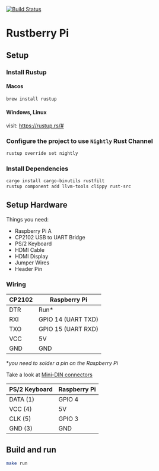 [![Build Status](https://staging.travis-ci.com/piruts/rustberry.svg?branch=main)](https://staging.travis-ci.com/piruts/rustberry)

# Rustberry Pi

## Setup

### Install Rustup

#### Macos

```sh
brew install rustup
```

#### Windows, Linux

visit: https://rustup.rs/#

### Configure the project to use `Nightly` Rust Channel

```sh
rustup override set nightly
```

### Install Dependencies

```sh
cargo install cargo-binutils rustfilt
rustup component add llvm-tools clippy rust-src
```

## Setup Hardware

Things you need:

- Raspberry Pi A
- CP2102 USB to UART Bridge
- PS/2 Keyboard
- HDMI Cable
- HDMI Display
- Jumper Wires
- Header Pin

### Wiring

| CP2102 | Raspberry Pi       |
|--------|--------------------|
| DTR    | Run*               |
| RXI    | GPIO 14 (UART TXD) |
| TXO    | GPIO 15 (UART RXD) |
| VCC    | 5V                 |
| GND    | GND                |

**you need to solder a pin on the Raspberry Pi*

Take a look at [Mini-DIN connectors](https://en.wikipedia.org/wiki/Mini-DIN_connector)

| PS/2 Keyboard | Raspberry Pi |
|---------------|--------------|
| DATA (1)      | GPIO 4       |
| VCC (4)       | 5V           |
| CLK (5)       | GPIO 3       |
| GND (3)       | GND          |

## Build and run

```sh
make run
```
